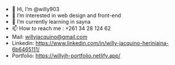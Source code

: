 - 👋 Hi, I’m @willy903
- 👀 I’m interested in web design and front-end
- 🌱 I’m currently learning in sayna
- 📫 How to reach me : +261 34 28 124 62
- Mail: willyjacquino@gmail.com
- Linkedin: https://www.linkedin.com/in/willy-jacquino-heriniaina-6b6465111/
- Portfolio: https://willyjh-portfolio.netlify.app/
<!---
willy903/willy903 is a ✨ special ✨ repository because its `README.md` (this file) appears on your GitHub profile.
You can click the Preview link to take a look at your changes.
--->
